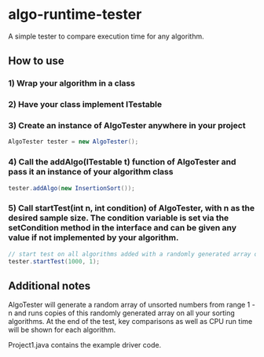 # algo-runtime-tester

A simple tester to compare execution time for any algorithm.


## How to use
### 1) Wrap your algorithm in a class 
### 2) Have your class implement ITestable
### 3) Create an instance of AlgoTester anywhere in your project
```java
AlgoTester tester = new AlgoTester();
```
### 4) Call the addAlgo(ITestable t) function of AlgoTester and pass it an instance of your algorithm class
```java
tester.addAlgo(new InsertionSort());
```
### 5) Call startTest(int n, int condition) of AlgoTester, with n as the desired sample size. The condition variable is set via the setCondition method in the interface and can be given any value if not implemented by your algorithm.
```java
// start test on all algorithms added with a randomly generated array of size 1000 and a starting condition of 1.
tester.startTest(1000, 1);
```
## Additional notes
AlgoTester will generate a random array of unsorted numbers from range 1 - n and runs copies of this randomly generated array on all your sorting algorithms. At the end of the test, key comparisons as well as CPU run time will be shown for each algorithm.

Project1.java contains the example driver code.


